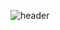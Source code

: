 ![header](https://capsule-render.vercel.app/api?type=waving&color=99CCFF&text=안녕하세요&desc=hi&frontColor=000000&fontSize=100)


